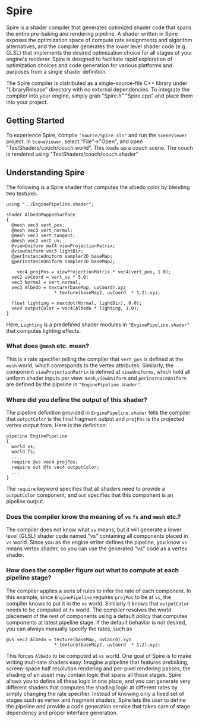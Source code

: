 # Spire
Spire is a shader compiler that generates optimized shader code that spans the entire pre-baking and rendering pipeline. A shader written in Spire exposes the optimization space of compute rate assignments and algorithm alternatives, and the compiler generates the lower level shader code (e.g. GLSL) that implements the desired optimization choice for all stages of your engine's renderer.  Spire is designed to facilitate rapid exploration of optimization choices and code generation for various platforms and purposes from a single shader definition.

The Spire compiler is distributed as a single-source-file C++ library under "LibraryRelease" directory with no external dependencies. To integrate the compiler into your engine, simply grab "Spire.h" "Spire.cpp" and place them into your project.
## Getting Started
To experience Spire, compile `"Source/Spire.sln"` and run the `SceneViewer` project. In `SceneViewer`, select "File"->"Open", and open "TestShaders/couch/couch.world". This loads up a couch scene. The couch is rendered using "TestShaders/couch/couch.shader"
## Understanding Spire
The following is a Spire shader that computes the albedo color by blending two textures.
```
using "../EnginePipeline.shader";

shader AlbedoMappedSurface
{
  @mesh vec3 vert_pos;
  @mesh vec3 vert_normal;
  @mesh vec3 vert_tangent;
  @mesh vec2 vert_uv; 
  @viewUniform mat4 viewProjectionMatrix;
  @viewUniform vec3 lightDir;
  @perInstanceUniform sampler2D baseMap;
  @perInstanceUniform sampler2D baseMap2;
	
	vec4 projPos = viewProjectionMatrix * vec4(vert_pos, 1.0);
  vec2 uvCoord = vert_uv * 3.0;
  vec3 Normal = vert_normal;
  vec3 Albedo = texture(baseMap, uvCoord).xyz 
	              * texture(baseMap2, uvCoord  * 1.2).xyz;
	
  float lighting = max(dot(Normal, lightDir), 0.0);
  vec4 outputColor = vec4(Albedo * lighting, 1.0);
}
```
Here, `Lighting` is a predefined shader modules in `"EnginePipeline.shader"` that computes lighting effects. 
### What does `@mesh` etc. mean?
This is a rate specifier telling the compiler that `vert_pos` is defined at the `mesh` world, which corresponds to the vertex attributes. Similarly, the component `viewProjectionMatrix` is defined at `viewUniforms`, which hold all uniform shader inputs per view. `mesh`,`viewUniform` and `perInstnaceUniform` are defined by the pipeline in `"EnginePipeline.shader"`.

### Where did you define the output of this shader?
The pipeline definition provided in `EnginePipeline.shader` tells the compiler that `outputColor` is the final fragment output and `projPos` is the projected vertex output from. Here is the definition:
```
pipeline EnginePipeline
{
  world vs;
  world fs;
  ...
  require @vs vec4 projPos;
  require out @fs vec4 outputColor;
  ...
}
```
The `require` keyword specifies that all shaders need to provide a `outputColor` component, and `out` specifies that this component is an pipeline output.
### Does the compiler know the meaning of `vs` `fs` and `mesh` etc.?
The compiler does not know what `vs` means, but it will generate a lower level (GLSL) shader code named "vs" containing all components placed in `vs` world. Since you as the engine writer defines the pipeline, you know `vs` means vertex shader, so you can use the generated "vs" code as a vertex shader.
### How does the compiler figure out what to compute at each pipeline stage?
The compiler applies a seris of rules to infer the rate of each component. In this example, since `EnginePipeline` requires `projPos` to be at `vs`, the compiler knows to put it in the `vs` world. Similarly it knows that `outputColor` needs to be computed at `fs` world. The compiler resolves the world placement of the rest of components using a default policy that computes components at latest pipeline stage.
If the default behavior is not desired, you can always manually specify the rates, such as
```
@vs vec3 Albedo = texture(baseMap, uvCoord).xyz 
	              * texture(baseMap2, uvCoord  * 1.2).xyz;
```
This forces `Albedo` to be computed at `vs` world. One goal of Spire is to make writing mult-rate shaders easy. Imagine a pipeline that features prebaking, screen-space half resolution rendering and per-pixel rendering passes, the shading of an asset may contain logic that spans all these stages. Spire allows you to define all these logic in one place, and you can generate very different shaders that computes the shading logic at different rates by simply changing the rate specifier. Instead of knowing only a fixed set of stages such as vertex and fragment shaders, Spire lets the user to define the pipeline and provide a code generation service that takes care of stage dependency and proper interface generation.
